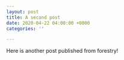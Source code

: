 ```yaml
---
layout: post
title: A second post
date: 2020-04-22 04:00:00 +0000
categories: ''

---
```

Here is another post published from forestry!